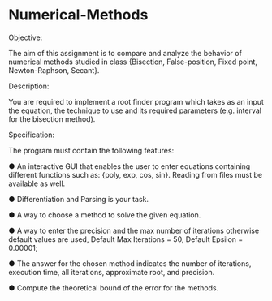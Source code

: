 # Numerical-Methods

Objective:

The aim of this assignment is to compare and analyze the behavior of numerical
methods studied in class {Bisection, False-position, Fixed point, Newton-Raphson,
Secant}.

Description:

You are required to implement a root finder program which takes as an input the
equation, the technique to use and its required parameters (e.g. interval for the bisection
method).

Specification:

The program must contain the following features:

● An interactive GUI that enables the user to enter equations containing different
functions such as: {poly, exp, cos, sin}. Reading from files must be available as
well.

● Differentiation and Parsing is your task.

● A way to choose a method to solve the given equation.

● A way to enter the precision and the max number of iterations otherwise default
values are used,
Default Max Iterations = 50, Default Epsilon = 0.00001;

● The answer for the chosen method indicates the number of iterations, execution
time, all iterations, approximate root, and precision.

● Compute the theoretical bound of the error for the methods.
